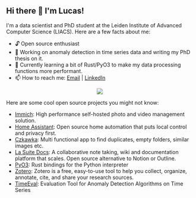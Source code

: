 ## Hi there 👋 I'm Lucas!

I'm a data scientist and PhD student at the Leiden Institute of Advanced Computer Science (LIACS). Here are a few facts about me:
- 🔓 Open source enthusiast
- 🔭 Working on anomaly detection in time series data and writing my PhD thesis on it.
- 🌱 Currently learning a bit of Rust/PyO3 to make my data processing functions more performant.
- 📫 How to reach me: [Email](mailto:l.ferreira.correia@liacs.leidenuniv.nl) | [LinkedIn](https://www.linkedin.com/in/lcs-crr/)

<p align="center">
  <a href="https://skillicons.dev">
    <img src="https://skillicons.dev/icons?i=py,tensorflow,pytorch,sklearn,matlab,rust,anaconda,git,github,latex,linux,ubuntu,windows,md" />
  </a>
</p>

Here are some cool open source projects you might not know:
- [Immich](https://github.com/immich-app/immich): High performance self-hosted photo and video management solution.
- [Home Assistant](https://github.com/home-assistant/core): Open source home automation that puts local control and privacy first. 
- [Czkawka](https://github.com/qarmin/czkawka): Multi functional app to find duplicates, empty folders, similar images etc. 
- [La Suite Docs](https://github.com/suitenumerique/docs): A collaborative note taking, wiki and documentation platform that scales. Open source alternative to Notion or Outline. 
- [PyO3](https://github.com/PyO3/pyo3): Rust bindings for the Python interpreter 
- [Zotero](https://github.com/zotero/zotero): Zotero is a free, easy-to-use tool to help you collect, organize, annotate, cite, and share your research sources.
- [TimeEval](https://github.com/TimeEval/TimeEval): Evaluation Tool for Anomaly Detection Algorithms on Time Series 

